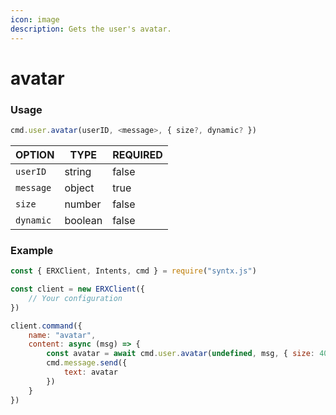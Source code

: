 ```yaml
---
icon: image
description: Gets the user's avatar.
---
```


# avatar

### Usage

```javascript
cmd.user.avatar(userID, <message>, { size?, dynamic? })
```

| OPTION    | TYPE    | REQUIRED |
| --------- | ------- | -------- |
| `userID`  | string  | false    |
| `message` | object  | true     |
| `size`    | number  | false    |
| `dynamic` | boolean | false    |

### Example

```javascript
const { ERXClient, Intents, cmd } = require("syntx.js")

const client = new ERXClient({
    // Your configuration
})

client.command({
    name: "avatar",
    content: async (msg) => {
        const avatar = await cmd.user.avatar(undefined, msg, { size: 4096 })
        cmd.message.send({
            text: avatar
        })
    }
})
```
